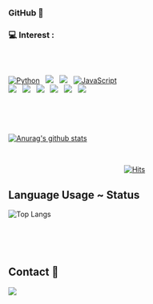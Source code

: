 ### GitHub 👋

### :computer: Interest : </br>
  
<br>
<br>

<p align="left">
<a href="#">
<img alt="Python" src="https://img.shields.io/badge/python%20-%2314354C.svg?style=for-the-badge&logo=python&logoColor=white"/></a> &nbsp;
<a href="#">
<img src="https://img.shields.io/badge/-Java-F6F6F6?style=for-the-badge&logo=java&logoColor=003399" /></a> &nbsp;
<a href="#">
<img src="https://img.shields.io/badge/-Spring-6DB33F?style=for-the-badge&logo=spring&logoColor=white" /></a> &nbsp;
<a href="#">
<img alt="JavaScript" src="https://img.shields.io/badge/javascript%20-%23323330.svg?&style=for-the-badge&logo=javascript&logoColor=%23F7DF1E"/></a> <br>
<a href="#">
<img src="https://img.shields.io/badge/vue.js%20-%2335495e.svg?style=for-the-badge&logo=vue.js&logoColor=%234FC08D" /></a> &nbsp;
<a href="#">
<img src="https://img.shields.io/badge/-ElasticSearch-005571?style=for-the-badge&logo=elasticsearch&logoColor=white" /></a> &nbsp;
<a href="#">
<img src="https://img.shields.io/badge/-Oracle-F80000?style=for-the-badge&logo=oracle&logoColor=white" /></a> &nbsp;
<a href="#">
<img src="https://img.shields.io/badge/node.js-white?style=for-the-badge&logo=node.js" /></a> &nbsp;
<a href="#">
<img src="https://img.shields.io/badge/express.js%20-%2335495e.svg?style=for-the-badge&logo=express.js" /></a> &nbsp;
<a href="#">
<img src="https://img.shields.io/badge/-mysql-lightblue?style=for-the-badge&logo=mysql&logoColor=blue"/></a> &nbsp;
</p>
<br>

<br>

<!--
**kowo1001/kowo1001** is a ✨ _special_ ✨ repository because its `README.md` (this file) appears on your GitHub profile.

Here are some ideas to get you started:

- 🔭 I’m currently working on ...
- 🌱 I’m currently learning ...
- 👯 I’m looking to collaborate on ...
- 🤔 I’m looking for help with ...
- 💬 Ask me about ...
- 📫 How to reach me: ...
- 😄 Pronouns: ...
- ⚡ Fun fact: ...
-->
<br>


[![Anurag's github stats](https://github-readme-stats.vercel.app/api?username=kowo1001)](https://github.com/anuraghazra/github-readme-stats)


<br>

  <div align=center>
	
[![Hits](https://hits.seeyoufarm.com/api/count/incr/badge.svg?url=https%3A%2F%2Fgithub.com%2Fkowo1001&count_bg=%2379C83D&title_bg=%23555555&icon=&icon_color=%23E7E7E7&title=hits&edge_flat=false)](https://hits.seeyoufarm.com)
	
  </div>
  
  ## Language Usage ~ Status
![Top Langs](https://github-readme-stats.aemiej.vercel.app/api/top-langs/?username=kowo1001&layout=compact&theme=dark&show_icons=true&hide_border=true&private=true)

<br>
<br>
<br>

## Contact 📩 

<a href="hijongwook@gmail.com">
<img src=https://img.shields.io/badge/Gmail-d14836?style=for-the-badge&logo=Gmail&logoColor=white&link=mailto:hijongwook@gmail.com />
</a>


